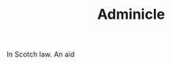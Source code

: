 ---
title: Adminicle
letter: A
permalink: "/definitions/bld-adminicle.html"
body: In Scotch law. An aid
published_at: '2018-07-07'
source: Black's Law Dictionary 2nd Ed (1910)
layout: post
---